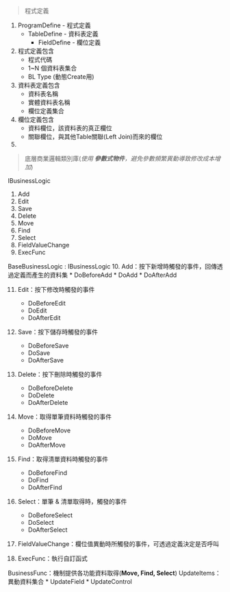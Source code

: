 >程式定義
1. ProgramDefine - 程式定義
	* TableDefine - 資料表定義
		* FieldDefine - 欄位定義
2. 程式定義包含
	* 程式代碼
	* 1~N 個資料表集合
	* BL Type (動態Create用)
3. 資料表定義包含
	* 資料表名稱
	* 實體資料表名稱
	* 欄位定義集合
4. 欄位定義包含
	* 資料欄位，該資料表的真正欄位
	* 關聯欄位，與其他Table關聯(Left Join)而來的欄位
5. 

>底層商業邏輯類別庫(*使用 **參數式物件**，避免參數頻繁異動導致修改成本增加*)

IBusinessLogic
1. Add
2. Edit
3. Save
4. Delete
5. Move
6. Find
7. Select
8. FieldValueChange
9. ExecFunc

BaseBusinessLogic : IBusinessLogic
10. Add：按下新增時觸發的事件，回傳透過定義而產生的資料集
	* DoBeforeAdd
	* DoAdd
	* DoAfterAdd

11. Edit：按下修改時觸發的事件
	* DoBeforeEdit
	* DoEdit
	* DoAfterEdit

12. Save：按下儲存時觸發的事件
	* DoBeforeSave
	* DoSave
	* DoAfterSave

13. Delete：按下刪除時觸發的事件
	* DoBeforeDelete
	* DoDelete
	* DoAfterDelete

14. Move：取得單筆資料時觸發的事件
	* DoBeforeMove
	* DoMove
	* DoAfterMove

15. Find：取得清單資料時觸發的事件
	* DoBeforeFind
	* DoFind
	* DoAfterFind

16. Select：單筆 & 清單取得時，觸發的事件
	* DoBeforeSelect
	* DoSelect
	* DoAfterSelect

17. FieldValueChange：欄位值異動時所觸發的事件，可透過定義決定是否呼叫
18. ExecFunc：執行自訂函式 

BusinessFunc：機制提供各功能資料取得(**Move, Find, Select**)
UpdateItems：異動資料集合
	* UpdateField
	* UpdateControl
